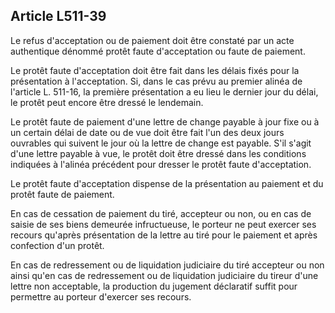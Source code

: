 Article L511-39
----
Le refus d'acceptation ou de paiement doit être constaté par un acte authentique
dénommé protêt faute d'acceptation ou faute de paiement.

Le protêt faute d'acceptation doit être fait dans les délais fixés pour la
présentation à l'acceptation. Si, dans le cas prévu au premier alinéa de
l'article L. 511-16, la première présentation a eu lieu le dernier jour du
délai, le protêt peut encore être dressé le lendemain.

Le protêt faute de paiement d'une lettre de change payable à jour fixe ou à un
certain délai de date ou de vue doit être fait l'un des deux jours ouvrables qui
suivent le jour où la lettre de change est payable. S'il s'agit d'une lettre
payable à vue, le protêt doit être dressé dans les conditions indiquées à
l'alinéa précédent pour dresser le protêt faute d'acceptation.

Le protêt faute d'acceptation dispense de la présentation au paiement et du
protêt faute de paiement.

En cas de cessation de paiement du tiré, accepteur ou non, ou en cas de saisie
de ses biens demeurée infructueuse, le porteur ne peut exercer ses recours
qu'après présentation de la lettre au tiré pour le paiement et après confection
d'un protêt.

En cas de redressement ou de liquidation judiciaire du tiré accepteur ou non
ainsi qu'en cas de redressement ou de liquidation judiciaire du tireur d'une
lettre non acceptable, la production du jugement déclaratif suffit pour
permettre au porteur d'exercer ses recours.
